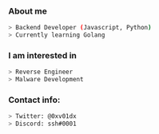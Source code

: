 ### About me

```bash
> Backend Developer (Javascript, Python)
> Currently learning Golang 
```
### I am interested in
```bash
> Reverse Engineer
> Malware Development 
```

### Contact info:
```bash
> Twitter: @0xv01dx
> Discord: ssh#0001
```
